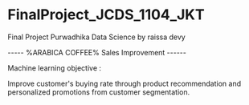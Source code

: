 # FinalProject_JCDS_1104_JKT
Final Project Purwadhika Data Science by raissa devy


----- %ARABICA COFFEE% Sales Improvement ------


Machine learning objective :

Improve customer's buying rate through product recommendation and personalized promotions from customer segmentation.



